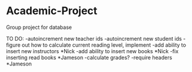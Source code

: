 # Academic-Project

Group project for database

TO DO:
-autoincrement new teacher ids
-autoincrement new student ids
-figure out how to calculate current reading level, implement
-add ability to insert new instructors *Nick
-add ability to insert new books *Nick
-fix inserting read books *Jameson
-calculate grades?
-require headers *Jameson 
